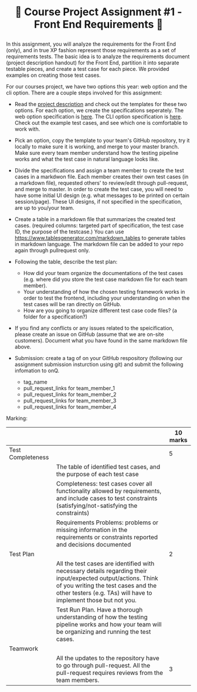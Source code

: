 <h1 align="center">

:ship: Course Project Assignment #1 - Front End Requirements :ship: 

</h1>

In this assignment, you will analyze the requirements for the Front End (only), and in true XP fashion represent those requirements as a set of requirements tests. 
The basic idea is to analyze the requirements document (project description handout) for the Front End, partition it into separate testable pieces, and create a test case
for each piece. We provided examples on creating those test cases.

For our courses project, we have two options this year: web option and the cli option. There are a couple steps involved for this assignment:

- Read the [project description](/Project) and check out the templates for these two options. 
For each option, we create the specifications seperately. The web option specification is [here](/Project/Specification-Web.md). 
The CLI option specification is [here](/Project/Sepcification-CLI.md).
Check out the example test cases, and see which one is comfortable to work with.

- Pick an option, copy the template to your team's GitHub repository, try it locally to make sure it is working, and merge to your master branch. 
Make sure every team member understand how the testing pipeline works and what the test case in natural language looks like. 


- Divide the specifications and assign a team member to create the test cases in a markdwon file. 
Each member creates their own test cases (in a markdown file), requested others' to review/edit through pull-request, and merge to master. 
In order to create the test case, you will need to have some initial UI design (e.g. what messages to be printed on certain session/page). 
These UI designs, if not specified in the specification, are up to you/your team.

- Create a table in a markdown file that summarizes the created test cases. (required columns: targeted part of specification, the test case ID, the purpose of the testcase.)
You can use https://www.tablesgenerator.com/markdown_tables to generate tables in markdown language. 
The markdown file can be added to your repo again through pullrequest only.

- Following the table, describe the test plan:
  - How did your team organize the documentations of the test cases  (e.g. where did you store the test case markdown file for each team member). 
  - Your understanding of how the chosen testing framework works in order to test the frontend, including your understanding on when the test cases will be ran directly on GitHub.
  - How are you going to organize different test case code files? (a folder for a specification?)

- If you find any conflicts or any issues related to the speicification, please create an issue on GitHub (assume that we are on-site customers).
Document what you have found in the same markdown file above. 

- Submission: create a tag of on your GitHub respository (following our assignment submission insturction using git) and submit the following infomation to onQ.
  - tag_name
  - pull_request_links for team_member_1
  - pull_request_links for team_member_2
  - pull_request_links for team_member_3
  - pull_request_links for team_member_4


Marking: 


|  |  | 10 marks |
|--|--|------|
| Test Completeness  |  | 5 |
|  | The table of identified test cases, and the purpose of each test case |  |
|  | Completeness: test cases cover all functionality allowed by requirements, and include cases to test constraints (satisfying/not-satisfying the constraints) |  |
|  | Requirements Problems: problems or missing information in the requirements or constraints  reported and decisions documented |  |
| Test Plan |  | 2  |
|  | All the test cases are identified with necessary details regarding their input/expected output/actions.  Think of you writing the test cases and the other testers (e.g. TAs) will have to implement those but not you.  |  |
|  | Test Run Plan. Have a thorough understanding of how the testing pipeline works and how your team will be organizing and running the test cases. |  |
| Teamwork |  |  |
|  | All the updates to the repository have to go through pull-request. All the pull-request requires reviews from the team members.  | 3  |
